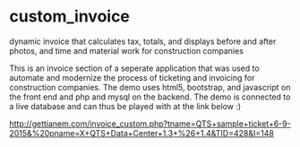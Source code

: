 # custom_invoice
dynamic invoice that calculates tax, totals, and displays before and after photos, and time and material work for construction companies 

This is an invoice section of a seperate application that was used to automate and modernize the process of ticketing 
and invoicing for construction companies. The demo uses html5, bootstrap, and javascript on the front end 
and php and mysql on the backend.
The demo is connected to a live database and can thus be played with at the link below :)

http://gettianem.com/invoice_custom.php?tname=QTS+sample+ticket+6-9-2015&%20pname=X+QTS+Data+Center+1.3+%26+1.4&TID=428&I=148
